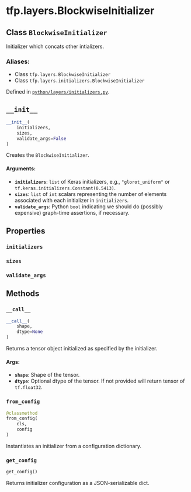 <div itemscope itemtype="http://developers.google.com/ReferenceObject">
<meta itemprop="name" content="tfp.layers.BlockwiseInitializer" />
<meta itemprop="path" content="Stable" />
<meta itemprop="property" content="initializers"/>
<meta itemprop="property" content="sizes"/>
<meta itemprop="property" content="validate_args"/>
<meta itemprop="property" content="__call__"/>
<meta itemprop="property" content="__init__"/>
<meta itemprop="property" content="from_config"/>
<meta itemprop="property" content="get_config"/>
</div>

# tfp.layers.BlockwiseInitializer

## Class `BlockwiseInitializer`

Initializer which concats other intializers.



### Aliases:

* Class `tfp.layers.BlockwiseInitializer`
* Class `tfp.layers.initializers.BlockwiseInitializer`



Defined in [`python/layers/initializers.py`](https://github.com/tensorflow/probability/tree/master/tensorflow_probability/python/layers/initializers.py).

<!-- Placeholder for "Used in" -->


<h2 id="__init__"><code>__init__</code></h2>

``` python
__init__(
    initializers,
    sizes,
    validate_args=False
)
```

Creates the `BlockwiseInitializer`.

#### Arguments:

* <b>`initializers`</b>: `list` of Keras initializers, e.g., `"glorot_uniform"` or
    `tf.keras.initializers.Constant(0.5413)`.
* <b>`sizes`</b>: `list` of `int` scalars representing the number of elements
    associated with each initializer in `initializers`.
* <b>`validate_args`</b>: Python `bool` indicating we should do (possibly expensive)
    graph-time assertions, if necessary.



## Properties

<h3 id="initializers"><code>initializers</code></h3>



<h3 id="sizes"><code>sizes</code></h3>



<h3 id="validate_args"><code>validate_args</code></h3>





## Methods

<h3 id="__call__"><code>__call__</code></h3>

``` python
__call__(
    shape,
    dtype=None
)
```

Returns a tensor object initialized as specified by the initializer.

#### Args:

* <b>`shape`</b>: Shape of the tensor.
* <b>`dtype`</b>: Optional dtype of the tensor. If not provided will return tensor
   of `tf.float32`.

<h3 id="from_config"><code>from_config</code></h3>

``` python
@classmethod
from_config(
    cls,
    config
)
```

Instantiates an initializer from a configuration dictionary.

<h3 id="get_config"><code>get_config</code></h3>

``` python
get_config()
```

Returns initializer configuration as a JSON-serializable dict.



